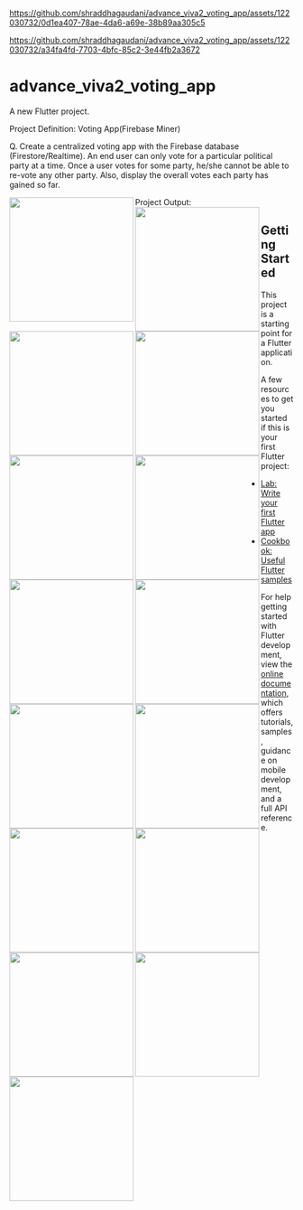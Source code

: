 
https://github.com/shraddhagaudani/advance_viva2_voting_app/assets/122030732/0d1ea407-78ae-4da6-a69e-38b89aa305c5

https://github.com/shraddhagaudani/advance_viva2_voting_app/assets/122030732/a34fa4fd-7703-4bfc-85c2-3e44fb2a3672
# advance_viva2_voting_app

A new Flutter project.

Project Definition: Voting App(Firebase Miner)

Q. Create a centralized voting app with the Firebase database (Firestore/Realtime). An end user can only vote for a particular political party at a time. Once a user votes for some party, he/she cannot be able to re-vote any other party. Also, display the overall votes each party has gained so far.


Project Output:
  <img align= "left" src="https://github.com/shraddhagaudani/advance_viva2_voting_app/assets/122030732/35a50bca-72c8-4549-864d-0499fdf14c38" width="220px">
  <img align= "left" src="https://github.com/shraddhagaudani/advance_viva2_voting_app/assets/122030732/705194f1-dcaf-4806-b982-a6b95eb86bcb" width="220px">
  <img align= "left" src="https://github.com/shraddhagaudani/advance_viva2_voting_app/assets/122030732/7ee2da26-3b8d-414e-a4a5-89a28fd6516a" width="220px">

  <img align= "left" src="https://github.com/shraddhagaudani/advance_viva2_voting_app/assets/122030732/29f68234-0ce0-448d-9620-87f29e07c6da" width="220px">
  <img align= "left" src="https://github.com/shraddhagaudani/advance_viva2_voting_app/assets/122030732/ea7667cf-7281-44f4-a7d2-ca81696eaa1b" width="220px">
  <img align= "left" src="https://github.com/shraddhagaudani/advance_viva2_voting_app/assets/122030732/451a595b-634f-4b64-b778-5505728b5178" width="220px">

  <img align= "left" src="https://github.com/shraddhagaudani/advance_viva2_voting_app/assets/122030732/ec9ef640-2d98-4d40-8c01-530e181a1c81" width="220px">
  <img align= "left" src="https://github.com/shraddhagaudani/advance_viva2_voting_app/assets/122030732/90646ab5-811d-414d-8089-5c3f3ccfb719" width="220px">
  <img align= "left" src="https://github.com/shraddhagaudani/advance_viva2_voting_app/assets/122030732/e47f0112-39eb-41f6-8653-6daa4e464279" width="220px">

  <img align= "left" src="https://github.com/shraddhagaudani/advance_viva2_voting_app/assets/122030732/3372f123-3d10-47ab-a0f0-f0bd2eaaa134" width="220px">
  <img align= "left" src="https://github.com/shraddhagaudani/advance_viva2_voting_app/assets/122030732/76585150-b178-4523-9783-03760f612511" width="220px">
  <img align= "left" src="https://github.com/shraddhagaudani/advance_viva2_voting_app/assets/122030732/b2fad36b-7c12-4e5d-9dce-c893c90b9eb1" width="220px">

  <img align= "left" src="https://github.com/shraddhagaudani/advance_viva2_voting_app/assets/122030732/a9ecfa23-7f75-412b-bdd6-7fd6923f899c" width="220px">
  <img align= "left" src="https://github.com/shraddhagaudani/advance_viva2_voting_app/assets/122030732/dabcac72-8ac3-4acf-935a-b7d20557f9e6" width="220px">
  <img align= "left" src="https://github.com/shraddhagaudani/advance_viva2_voting_app/assets/122030732/8bd49f72-e3b9-4306-ac7e-e13398507736" width="220px">


 








## Getting Started

This project is a starting point for a Flutter application.

A few resources to get you started if this is your first Flutter project:

- [Lab: Write your first Flutter app](https://docs.flutter.dev/get-started/codelab)
- [Cookbook: Useful Flutter samples](https://docs.flutter.dev/cookbook)

For help getting started with Flutter development, view the
[online documentation](https://docs.flutter.dev/), which offers tutorials,
samples, guidance on mobile development, and a full API reference.
